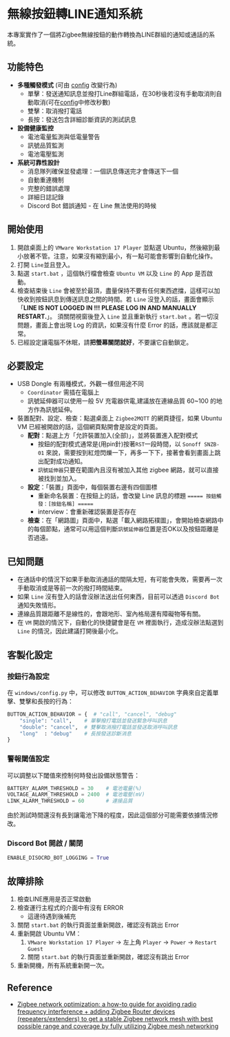 # 無線按鈕轉LINE通知系統

本專案實作了一個將Zigbee無線按鈕的動作轉換為LINE群組的通知或通話的系統。

## 功能特色

- **多種觸發模式** (可由 [config](windows/config.py) 改變行為)
    - 單擊：發送通知訊息並撥打Line群組電話，在30秒後若沒有手動取消則自動取消(可在[config](windows/config.py)中修改秒數)
    - 雙擊：取消撥打電話
    - 長按：發送包含詳細診斷資訊的測試訊息
- **設備健康監控**
    - 電池電量監測與低電量警告
    - 訊號品質監測
    - 電池電壓監測
- **系統可靠性設計**
    - 消息隊列確保並發處理：一個訊息傳送完才會傳送下一個
    - 自動重連機制
    - 完整的錯誤處理
    - 詳細日誌記錄
    - Discord Bot 錯誤通知 - 在 Line 無法使用的時候


## 開始使用
1. 開啟桌面上的 `VMware Workstation 17 Player` 並點選 Ubuntu，然後縮到最小放著不管。注意，如果沒有縮到最小，有一點可能會影響到自動化操作。
2. 打開 `Line`並且登入。
3. 點選 `start.bat` ，這個執行檔會檢查 `Ubuntu VM` 以及 `Line` 的 App 是否啟動。
4. 檢查結束後 `Line` 會被至於最頂，盡量保持不要有任何東西遮擋，這樣可以加快收到按鈕訊息到傳送訊息之間的時間。若 `Line` 沒登入的話，畫面會顯示「**LINE IS NOT LOGGED IN !!! PLEASE LOG IN AND MANUALLY RESTART.**」。 須關閉視窗後登入 `Line` 並且重新執行 `start.bat` 。若一切沒問題，畫面上會出現 Log 的資訊，如果沒有什麼 Error 的話，應該就是都正常。
5. 已經設定讓電腦不休眠，請**把螢幕關閉就好**，不要讓它自動鎖定。

## 必要設定
- USB Dongle 有兩種模式，外觀一樣但用途不同
    - `Coordinator` 需插在電腦上
    - 訊號延伸器可以使用一般 5V 充電器供電,建議放在連線品質 60~100 的地方作為訊號延伸。
- 裝置配對、設定、檢查：點選桌面上 `Zigbee2MQTT` 的網頁捷徑，如果 Ubuntu VM 已經被開啟的話，這個網頁點開會是設定的頁面。
    - **配對**：點選上方「允許裝置加入(全部)」，並將裝置進入配對模式
        - 按鈕的配對模式通常是(用pin針)按著`RST`一段時間，以 `Sonoff SNZB-01` 來說，需要按到紅燈閃爍一下，再多一下下，接著會看到畫面上跳出配對成功通知。
        - `訊號延伸器`只要在範圍內且沒有被加入其他 zigbee 網路，就可以直接被找到並加入。
    - **設定**：「裝置」頁面中，每個裝置右邊有四個圖標
        - 重新命名裝置：在按鈕上的話，會改變 Line 訊息的標題 `===== 按鈕觸發：[按鈕名稱] =====`
        - interview：會重新確認裝置是否存在
    - **檢查**：在「網路圖」頁面中，點選「載入網路拓樸圖」，會開始檢查網路中的每個節點，通常可以用這個判斷`訊號延伸器`位置是否OK以及按鈕距離是否過遠。

## 已知問題
- 在通話中的情況下如果手動取消通話的間隔太短，有可能會失敗，需要再一次手動取消或是等前一次的撥打時間結束。
- 如果 `Line` 沒有登入的話會沒辦法送出任何東西，目前可以透過 `Discord Bot` 通知失敗情形。
- 連線品質跟距離不是線性的，會跟地形、室內格局還有障礙物等有關。
- 在 `VM` 開啟的情況下，自動化的快捷鍵會是在 `VM` 裡面執行，造成沒辦法點選到 `Line` 的情況，因此建議打開後最小化。

## 客製化設定

### 按鈕行為設定

在 `windows/config.py` 中，可以修改 `BUTTON_ACTION_BEHAVIOR` 字典來自定義單擊、雙擊和長按的行為：

```python
BUTTON_ACTION_BEHAVIOR = {  # "call", "cancel", "debug"
    "single": "call",    # 單擊撥打電話並發送緊急呼叫訊息
    "double": "cancel",  # 雙擊取消撥打電話並發送取消呼叫訊息
    "long"  : "debug"    # 長按發送診斷消息
}
```

### 警報閾值設定

可以調整以下閾值來控制何時發出設備狀態警告：

```python
BATTERY_ALARM_THRESHOLD = 30    # 電池電量(%)
VOLTAGE_ALARM_THRESHOLD = 2400  # 電池電壓(mV)
LINK_ALARM_THRESHOLD = 60       # 連接品質
```

由於測試時間還沒有長到讓電池下降的程度，因此這個部分可能需要依據情況修改。

### Discord Bot 開啟 / 關閉

```python
ENABLE_DISOCRD_BOT_LOGGING = True
```

## 故障排除

1. 檢查LINE應用是否正常啟動
2. 檢查運行主程式的介面中有沒有 ERROR
    - 這邊待遇到後補充
3. 關閉 `start.bat` 的執行頁面並重新開啟，確認沒有跳出 Error
4. 重新開啟 Ubuntu VM：
    1. `VMware Workstation 17 Player` -> 左上角 `Player` -> `Power` -> `Restart Guest`
    2. 關閉 `start.bat` 的執行頁面並重新開啟，確認沒有跳出 Error
5. 重新開機，所有系統重新開一次。

## Reference
- [Zigbee network optimization: a how-to guide for avoiding radio frequency interference + adding Zigbee Router devices (repeaters/extenders) to get a stable Zigbee network mesh with best possible range and coverage by fully utilizing Zigbee mesh networking](https://community.home-assistant.io/t/zigbee-network-optimization-a-how-to-guide-for-avoiding-radio-frequency-interference-adding-zigbee-router-devices-repeaters-extenders-to-get-a-stable-zigbee-network-mesh-with-best-possible-range-and-coverage-by-fully-utilizing-zigbee-mesh-networking/515752)